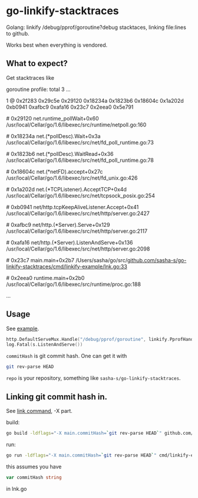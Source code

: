 # go-linkify-stacktraces
Golang: linkify /debug/pprof/goroutine?debug stacktaces, linking file:lines to github.

Works best when everything is vendored.

## What to expect?
Get stacktraces like

goroutine profile: total 3
...

1 @ 0x2f283 0x29c5e 0x29120 0x18234a 0x1823b6 0x18604c 0x1a202d 0xb0941 0xafbc9 0xafa16 0x23c7 0x2eea0 0x5e791

\#	0x29120		net.runtime_pollWait+0x60			/usr/local/Cellar/go/1.6/libexec/src/runtime/netpoll.go:160

\#	0x18234a	net.(*pollDesc).Wait+0x3a			/usr/local/Cellar/go/1.6/libexec/src/net/fd_poll_runtime.go:73

\#	0x1823b6	net.(*pollDesc).WaitRead+0x36			/usr/local/Cellar/go/1.6/libexec/src/net/fd_poll_runtime.go:78

\#	0x18604c	net.(*netFD).accept+0x27c			/usr/local/Cellar/go/1.6/libexec/src/net/fd_unix.go:426

\#	0x1a202d	net.(*TCPListener).AcceptTCP+0x4d		/usr/local/Cellar/go/1.6/libexec/src/net/tcpsock_posix.go:254

\#	0xb0941		net/http.tcpKeepAliveListener.Accept+0x41	/usr/local/Cellar/go/1.6/libexec/src/net/http/server.go:2427

\#	0xafbc9		net/http.(*Server).Serve+0x129			/usr/local/Cellar/go/1.6/libexec/src/net/http/server.go:2117

\#	0xafa16		net/http.(*Server).ListenAndServe+0x136		/usr/local/Cellar/go/1.6/libexec/src/net/http/server.go:2098

\#	0x23c7		main.main+0x2b7					/Users/sasha/go/src/[github.com/sasha-s/go-linkify-stacktraces/cmd/linkify-example/lnk.go:33](https://github.com/sasha-s/go-linkify-stacktraces/blob/8b4538f4b0654da8cae843508cd5b2491bc53d5e/cmd/linkify-example/lnk.go#L33)

\#	0x2eea0		runtime.main+0x2b0				/usr/local/Cellar/go/1.6/libexec/src/runtime/proc.go:188

...

## Usage
See [example](https://github.com/sasha-s/go-linkify-stacktraces/blob/b11a8bf9b8b57397d617e71fd7cd215cd7a2ce75/cmd/linkify-example/lnk.go).

```go
http.DefaultServeMux.Handle("/debug/pprof/goroutine", linkify.PprofHandler(repo, commitHash))
log.Fatal(s.ListenAndServe())
```

`commitHash` is git commit hash. One can get it with
```sh
git rev-parse HEAD
```

`repo` is your repository, something like `sasha-s/go-linkify-stacktraces`.

## Linking git commit hash in.
See [link command](https://golang.org/cmd/link/), -X part.

build:
```sh
go build -ldflags="-X main.commitHash=`git rev-parse HEAD`" github.com/sasha-s/go-linkify-stacktraces/cmd/linkify-example
```

run:
```sh
go run -ldflags="-X main.commitHash=`git rev-parse HEAD`" cmd/linkify-example/lnk.go
```

this assumes you have
```go
var commitHash string
```
in lnk.go

